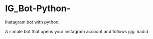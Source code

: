 # IG_Bot-Python-
Instagram bot with python.

A simple bot that opens your instagram account and follows gigi hadid
